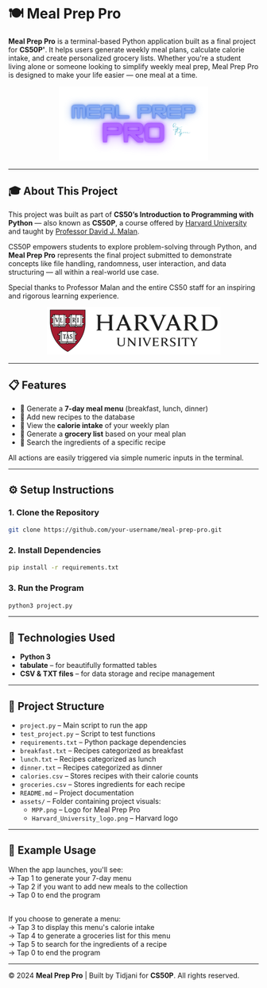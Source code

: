 # 🍽️ Meal Prep Pro

**Meal Prep Pro** is a terminal-based Python application built as a final project for **CS50P'**. It helps users generate weekly meal plans, calculate calorie intake, and create personalized grocery lists. Whether you're a student living alone or someone looking to simplify weekly meal prep, Meal Prep Pro is designed to make your life easier — one meal at a time.

<p align="center">
  <img src="assets/MPP.png" alt="Meal Prep Pro Logo"/>
</p>

---

## 🎓 About This Project

This project was built as part of **CS50’s Introduction to Programming with Python** — also known as **CS50P**, a course offered by [Harvard University](https://cs50.harvard.edu/python) and taught by [Professor David J. Malan](https://github.com/dmalan).

CS50P empowers students to explore problem-solving through Python, and **Meal Prep Pro** represents the final project submitted to demonstrate concepts like file handling, randomness, user interaction, and data structuring — all within a real-world use case.

Special thanks to Professor Malan and the entire CS50 staff for an inspiring and rigorous learning experience.

<p align="center">
  <img src="assets/Harvard_University_logo.png" alt="Harvard University Logo"/>
</p>


---

## 📋 Features

- 🍳 Generate a **7-day meal menu** (breakfast, lunch, dinner)
- 🔁 Add new recipes to the database
- 🔢 View the **calorie intake** of your weekly plan
- 🛒 Generate a **grocery list** based on your meal plan
- 🥗 Search the ingredients of a specific recipe

All actions are easily triggered via simple numeric inputs in the terminal.

---

## ⚙️ Setup Instructions

### 1. Clone the Repository

```bash
git clone https://github.com/your-username/meal-prep-pro.git
```

### 2. Install Dependencies

```bash
pip install -r requirements.txt
```

### 3. Run the Program

```bash
python3 project.py
```

---

## 🧩 Technologies Used

- **Python 3**
- **tabulate** – for beautifully formatted tables
- **CSV & TXT files** – for data storage and recipe management


---

## 📁 Project Structure

- `project.py` – Main script to run the app  
- `test_project.py` – Script to test functions  
- `requirements.txt` – Python package dependencies  
- `breakfast.txt` – Recipes categorized as breakfast  
- `lunch.txt` – Recipes categorized as lunch  
- `dinner.txt` – Recipes categorized as dinner  
- `calories.csv` – Stores recipes with their calorie counts  
- `groceries.csv` – Stores ingredients for each recipe  
- `README.md` – Project documentation  
- `assets/` – Folder containing project visuals:
  - `MPP.png` – Logo for Meal Prep Pro  
  - `Harvard_University_logo.png` – Harvard logo

---

## 📝 Example Usage

When the app launches, you'll see:  
→ Tap 1 to generate your 7-day menu <br>
→ Tap 2 if you want to add new meals to the collection <br>
→ Tap 0 to end the program <br><br>

If you choose to generate a menu:  
→ Tap 3 to display this menu's calorie intake <br>
→ Tap 4 to generate a groceries list for this menu <br>
→ Tap 5 to search for the ingredients of a recipe <br>
→ Tap 0 to end the program

---

© 2024 **Meal Prep Pro** | Built by Tidjani for **CS50P**. All rights reserved.

